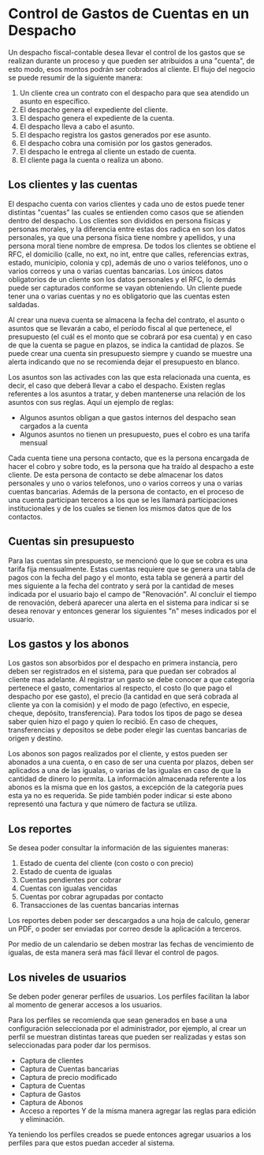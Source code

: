 # Control de Gastos de Cuentas en un Despacho

Un despacho fiscal-contable desea llevar el control de los gastos que se realizan durante un proceso y que pueden ser atribuidos a una "cuenta", de esto modo, esos montos podrán ser cobrados al cliente.
El flujo del negocio se puede resumir de la siguiente manera:
1. Un cliente crea un contrato con el despacho para que sea atendido un asunto en específico.
1. El despacho genera el expediente del cliente.
1. El despacho genera el expediente de la cuenta.
1. El despacho lleva a cabo el asunto.
1. El despacho registra los gastos generados por ese asunto.
1. El despacho cobra una comisión por los gastos generados.
1. El despacho le entrega al cliente un estado de cuenta.
1. El cliente paga la cuenta o realiza un abono.

## Los clientes y las cuentas
El despacho cuenta con varios clientes y cada uno de estos puede tener distintas "cuentas" las cuales se entienden como casos que se atienden dentro del despacho.
Los clientes son divididos en persona fisicas y personas morales, y la diferencia entre estas dos radica en son los datos personales, ya que una persona física tiene nombre y apellidos, y una persona moral tiene nombre de empresa.
De todos los clientes se obtiene el RFC, el domicilio (calle, no ext, no int, entre que calles, referencias extras, estado, municipio, colonia y cp), además de uno o varios teléfonos, uno o varios correos y una o varias cuentas bancarias.
Los únicos datos obligatorios de un cliente son los datos personales y el RFC, lo demás puede ser capturados conforme se vayan obteniendo.
Un cliente puede tener una o varias cuentas y no es obligatorio que las cuentas esten saldadas.

Al crear una nueva cuenta se almacena la fecha del contrato, el asunto o asuntos que se llevarán a cabo, el período fiscal al que pertenece, el presupuesto (el cuál es el monto que se cobrará por esa cuenta) y en caso de que la cuenta se pague en plazos, se indica la cantidad de plazos.
Se puede crear una cuenta sin presupuesto siempre y cuando se muestre una alerta indicando que no se recomienda dejar el presupuesto en blanco.

Los asuntos son las activades con las que esta relacionada una cuenta, es decir, el caso que deberá llevar a cabo el despacho.
Existen reglas referentes a los asuntos a tratar, y deben mantenerse una relación de los asuntos con sus reglas. Aquí un ejemplo de reglas:
* Algunos asuntos obligan a que gastos internos del despacho sean cargados a la cuenta
* Algunos asuntos no tienen un presupuesto, pues el cobro es una tarifa mensual

Cada cuenta tiene una persona contacto, que es la persona encargada de hacer el cobro y sobre todo, es la persona que ha traído al despacho a este cliente. De esta persona de contacto se debe almacenar  los datos personales y uno o varios telefonos, uno o varios correos y una o varias cuentas bancarias.
Además de la persona de contacto, en el proceso de una cuenta participan terceros a los que se les llamará participaciones institucionales y de los cuales se tienen los mismos datos que de los contactos.

## Cuentas sin presupuesto
Para las cuentas sin prespuesto, se mencionó que lo que se cobra es una tarifa fija mensualmente.
Estas cuentas requiere que se genera una tabla de pagos con la fecha del pago y el monto, esta tabla se generá a partir del mes siguiente a la fecha del contrato y será por la cantidad de meses indicada por el usuario bajo el campo de "Renovación".
Al concluir el tiempo de renovación, deberá aparecer una alerta en el sistema para indicar si se desea renovar y entonces generar los siguientes "n" meses indicados por el usuario.

## Los gastos y los abonos
Los gastos son absorbidos por el despacho en primera instancia, pero deben ser registrados en el sistema, para que puedan ser cobrados al cliente mas adelante.
Al registrar un gasto se debe conocer a que categoría pertenece el gasto, comentarios al respecto, el costo (lo que pago el despacho por ese gasto), el precio (la cantidad en que será cobrada al cliente ya con la comisión) y el modo de pago (efectivo, en especie, cheque, depósito, transferencia).
Para todos los tipos de pago se desea saber quien hizo el pago y quien lo recibió. En caso de cheques, transferencias y depositos se debe poder elegir las cuentas bancarias de origen y destino.

Los abonos son pagos realizados por el cliente, y estos pueden ser abonados a una cuenta, o en caso de ser una cuenta por plazos, deben ser aplicados a una de las igualas, o varias de las igualas en caso de que la cantidad de dinero lo permita.
La información almacenada referente a los abonos es la misma que en los gastos, a excepción de la categoría pues esta ya no es requerida. Se pide también poder indicar si este abono representó una factura y que número de factura se utiliza.

## Los reportes

Se desea poder consultar la información de las siguientes maneras:

1. Estado de cuenta del cliente (con costo o con precio)
1. Estado de cuenta de igualas
1. Cuentas pendientes por cobrar
1. Cuentas con igualas vencidas
1. Cuentas por cobrar agrupadas por contacto
1. Transacciones de las cuentas bancarias internas

Los reportes deben poder ser descargados a una hoja de calculo, generar un PDF, o poder ser enviadas por correo desde la aplicación a terceros.

Por medio de un calendario se deben mostrar las fechas de vencimiento de igualas, de esta manera será mas fácil llevar el control de pagos.

## Los niveles de usuarios

Se deben poder generar perfiles de usuarios.
Los perfiles facilitan la labor al momento de generar accesos a los usuarios.

Para los perfiles se recomienda que sean generados en base a una configuración seleccionada por el administrador, por ejemplo, al crear un perfil se muestran distintas tareas que pueden ser realizadas y estas son seleccionadas para poder dar los permisos.

* Captura de clientes
* Captura de Cuentas bancarias
* Captura de precio modificado
* Captura de Cuentas
* Captura de Gastos
* Captura de Abonos
* Acceso a reportes
Y de la misma manera agregar las reglas para edición y eliminación.

Ya teniendo los perfiles creados se puede entonces agregar usuarios a los perfiles para que estos puedan acceder al sistema.
